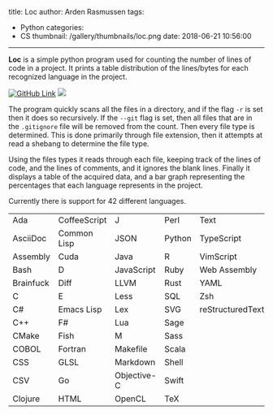 title: Loc
author: Arden Rasmussen
tags:
  - Python
categories:
  - CS
thumbnail: /gallery/thumbnails/loc.png
date: 2018-06-21 10:56:00
---
**Loc** is a simple python program used for counting the number of lines of code in a project. It prints a table distribution of the lines/bytes for each recognized language in the project.

[![GitHub Link](https://img.shields.io/badge/Github-LOC-blue.svg?style=for-the-badge)](https://github.com/Nedra1998/loc) ![](https://img.shields.io/github/repo-size/Nedra1998/loc.svg?style=for-the-badge)

<!-- more -->

The program quickly scans all the files in a directory, and if the flag ``-r`` is set then it does so recursively. If the ``--git`` flag is set, then all files that are in the ``.gitignore`` file will be removed from the count. Then every file type is determined. This is done primarily through file extension, then it attempts at read a shebang to determine the file type.

Using the files types it reads through each file, keeping track of the lines of code, and the lines of comments, and it ignores the blank lines. Finally it displays a table of the acquired data, and a bar graph representing the percentages that each language represents in the project.

Currently there is support for 42 different languages.

|           |              |             |        |                  |
| ---       | ---          | ---         | ---    | ---              |
| Ada       | CoffeeScript | J           | Perl   | Text             |
| AsciiDoc  | Common Lisp  | JSON        | Python | TypeScript       |
| Assembly  | Cuda         | Java        | R      | VimScript        |
| Bash      | D            | JavaScript  | Ruby   | Web Assembly     |
| Brainfuck | Diff         | LLVM        | Rust   | YAML             |
| C         | E            | Less        | SQL    | Zsh              |
| C#        | Emacs Lisp   | Lex         | SVG    | reStructuredText |
| C++       | F#           | Lua         | Sage   |                  |
| CMake     | Fish         | M           | Sass   |                  |
| COBOL     | Fortran      | Makefile    | Scala  |                  |
| CSS       | GLSL         | Markdown    | Shell  |                  |
| CSV       | Go           | Objective-C | Swift  |                  |
| Clojure   | HTML         | OpenCL      | TeX    |                  |
